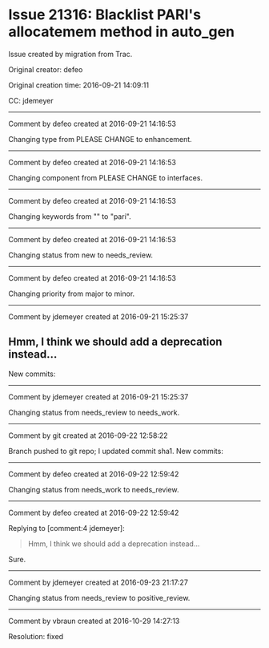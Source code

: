 # Issue 21316: Blacklist PARI's allocatemem method in auto_gen

Issue created by migration from Trac.

Original creator: defeo

Original creation time: 2016-09-21 14:09:11

CC:  jdemeyer




---

Comment by defeo created at 2016-09-21 14:16:53

Changing type from PLEASE CHANGE to enhancement.


---

Comment by defeo created at 2016-09-21 14:16:53

Changing component from PLEASE CHANGE to interfaces.


---

Comment by defeo created at 2016-09-21 14:16:53

Changing keywords from "" to "pari".


---

Comment by defeo created at 2016-09-21 14:16:53

Changing status from new to needs_review.


---

Comment by defeo created at 2016-09-21 14:16:53

Changing priority from major to minor.


---

Comment by jdemeyer created at 2016-09-21 15:25:37

Hmm, I think we should add a deprecation instead...
----
New commits:


---

Comment by jdemeyer created at 2016-09-21 15:25:37

Changing status from needs_review to needs_work.


---

Comment by git created at 2016-09-22 12:58:22

Branch pushed to git repo; I updated commit sha1. New commits:


---

Comment by defeo created at 2016-09-22 12:59:42

Changing status from needs_work to needs_review.


---

Comment by defeo created at 2016-09-22 12:59:42

Replying to [comment:4 jdemeyer]:
> Hmm, I think we should add a deprecation instead...

Sure.


---

Comment by jdemeyer created at 2016-09-23 21:17:27

Changing status from needs_review to positive_review.


---

Comment by vbraun created at 2016-10-29 14:27:13

Resolution: fixed
